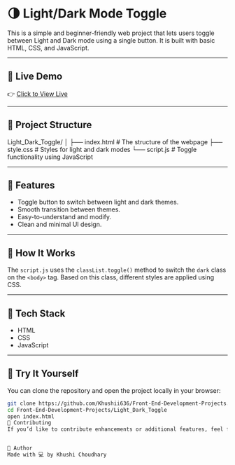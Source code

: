 # 🌗 Light/Dark Mode Toggle

This is a simple and beginner-friendly web project that lets users toggle between Light and Dark mode using a single button. It is built with basic HTML, CSS, and JavaScript.

---

## 🔗 Live Demo

👉 [Click to View Live](https://khushii636.github.io/Front-End-Development-Projects/LIght&Dark_Toggle/)  

---

## 📁 Project Structure

Light_Dark_Toggle/
│
├── index.html # The structure of the webpage
├── style.css # Styles for light and dark modes
└── script.js # Toggle functionality using JavaScript

---

## 🎯 Features

- Toggle button to switch between light and dark themes.
- Smooth transition between themes.
- Easy-to-understand and modify.
- Clean and minimal UI design.

---

## 🧠 How It Works

The `script.js` uses the `classList.toggle()` method to switch the `dark` class on the `<body>` tag. Based on this class, different styles are applied using CSS.

---

## 🚀 Tech Stack

- HTML
- CSS
- JavaScript

---

## 🧪 Try It Yourself

You can clone the repository and open the project locally in your browser:
```bash
git clone https://github.com/Khushii636/Front-End-Development-Projects.git
cd Front-End-Development-Projects/Light_Dark_Toggle
open index.html
🙌 Contributing
If you’d like to contribute enhancements or additional features, feel free to open a pull request.


📌 Author
Made with 💻 by Khushi Choudhary
